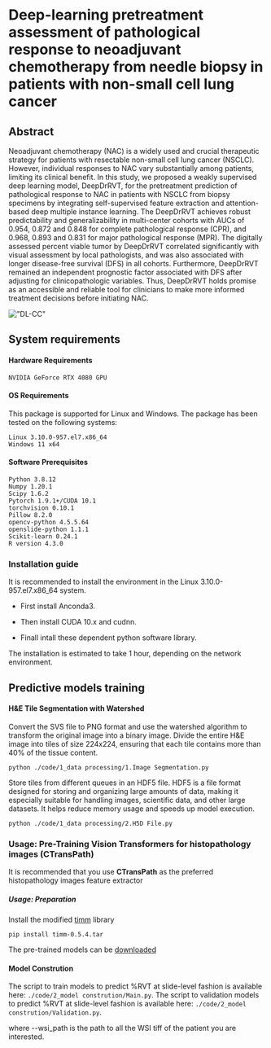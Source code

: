 # Deep-learning pretreatment assessment of pathological response to neoadjuvant chemotherapy from needle biopsy in patients with non-small cell lung cancer
## Abstract
Neoadjuvant chemotherapy (NAC) is a widely used and crucial therapeutic strategy for patients with resectable non-small cell lung cancer (NSCLC). However, individual responses to NAC vary substantially among patients, limiting its clinical benefit. In this study, we proposed a weakly supervised deep learning model, DeepDrRVT, for the pretreatment prediction of pathological response to NAC in patients with NSCLC from biopsy specimens by integrating self-supervised feature extraction and attention-based deep multiple instance learning. The DeepDrRVT achieves robust predictability and generalizability in multi-center cohorts with AUCs of 0.954, 0.872 and 0.848 for complete pathological response (CPR), and 0.968, 0.893 and 0.831 for major pathological response (MPR). The digitally assessed percent viable tumor by DeepDrRVT correlated significantly with visual assessment by local pathologists, and was also associated with longer disease-free survival (DFS) in all cohorts. Furthermore, DeepDrRVT remained an independent prognostic factor associated with DFS after adjusting for clinicopathologic variables. Thus, DeepDrRVT holds promise as an accessible and reliable tool for clinicians to make more informed treatment decisions before initiating NAC.

!["DL-CC"](./assets/DLCC.png)

## System requirements

#### Hardware Requirements

```
NVIDIA GeForce RTX 4080 GPU
```

#### OS Requirements

This package is supported for Linux and Windows. The package has been tested on the following systems:

```
Linux 3.10.0-957.el7.x86_64
Windows 11 x64
```
#### Software Prerequisites

```
Python 3.8.12
Numpy 1.20.1
Scipy 1.6.2
Pytorch 1.9.1+/CUDA 10.1
torchvision 0.10.1
Pillow 8.2.0
opencv-python 4.5.5.64
openslide-python 1.1.1
Scikit-learn 0.24.1
R version 4.3.0
```

### Installation guide

It is recommended to install the environment in the Linux 3.10.0-957.el7.x86_64 system.

* First install Anconda3.

* Then install CUDA 10.x and cudnn.

* Finall intall these dependent python software library.

The installation is estimated to take 1 hour, depending on the network environment.




## Predictive models training

#### H&E Tile Segmentation with Watershed

Convert the SVS file to PNG format and use the watershed algorithm to transform the original image into a binary image. Divide the entire H&E image into tiles of size 224x224, ensuring that each tile contains more than 40% of the tissue content.
```
python ./code/1_data processing/1.Image Segmentation.py 
```

Store tiles from different queues in an HDF5 file. HDF5 is a file format designed for storing and organizing large amounts of data, making it especially suitable for handling images, scientific data, and other large datasets. It helps reduce memory usage and speeds up model execution.
```
python ./code/1_data processing/2.H5D File.py 
```

### Usage: Pre-Training Vision Transformers for histopathology images (CTransPath)
It is recommended that you use **CTransPath** as the preferred histopathology images feature extractor
##### Usage: Preparation
Install the modified [timm](https://drive.google.com/file/d/1JV7aj9rKqGedXY1TdDfi3dP07022hcgZ/view?usp=sharing) library
```
pip install timm-0.5.4.tar
```
The pre-trained models can be [downloaded](https://drive.google.com/file/d/1DoDx_70_TLj98gTf6YTXnu4tFhsFocDX/view?usp=sharing)


#### Model Constrution
The script to train models to predict %RVT at slide-level fashion is available here: `./code/2_model constrution/Main.py`.
The script to validation models to predict %RVT at slide-level fashion is available here: `./code/2_model constrution/Validation.py`.

where --wsi_path is the path to all the WSI tiff of the patient you are interested.






